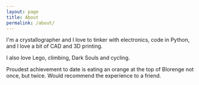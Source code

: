 ```yaml
---
layout: page
title: About
permalink: /about/
---
```


I'm a crystallographer and I love to tinker with electronics, code in Python, and I love a bit of CAD and 3D printing.

I also love Lego, climbing, Dark Souls and cycling.

Proudest achievement to date is eating an orange at the top of Blorenge not once, but twice. Would recommend the experience to a friend.
